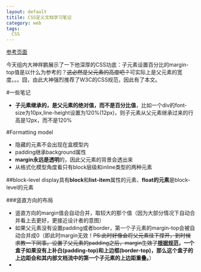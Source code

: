 ```yaml
---
layout: default
titile: CSS定义文档学习笔记
category: web
tags:
  CSS
---
```

[参考页面](http://www.w3.org/TR/CSS1/)

今天组内大神祥鹏展示了一下他深厚的CSS功底：子元素设置百分比的margin-top值是以什么为参考的？<del>这必然是父元素的高度吧？</del>可实际上是父元素的宽度。。。囧，由此大神强烈推荐了W3C的CSS规范，因此有了本文。

#一些笔记
+ **子元素继承的，是父元素的绝对值，而不是百分比值**，比如一个div的font-size为10px,line-height设置为120%(12px)，则子元素从父元素继承过来的行高是12px，而不是120%

#Formatting model
+ 隐藏的元素不会出现在盒模型内
+ padding继承background属性
+ **margin永远是透明**的，因此父元素的背景会透出来
+ 从格式化模型角度看只有block层级和inline类型的两种元素

##block-level
display具有**block**和**list-item**属性的元素、**float的元素**是block-level的元素

###竖直方向的布局
+ 竖直方向的margin值会自动合并，取较大的那个值（因为大部分情况下自动合并看上去更好，更接近设计者的意图）
+ 如果父元素没有设置padding或者border，第一个子元素的margin-top会被自动合并成0（即此时margin无效！<del>PS:此时好像会将父元素往下撑开，到时候求教一下同事。设置了父元素的padding之后，margin生效了</del>**[根据规范](http://www.hicss.net/do-not-tell-me-you-understand-margin/)，一个盒子如果没有上补白(padding-top)和上边框(border-top)，那么这个盒子的上边距会和其内部文档流中的第一个子元素的上边距重叠。**）
+ 

